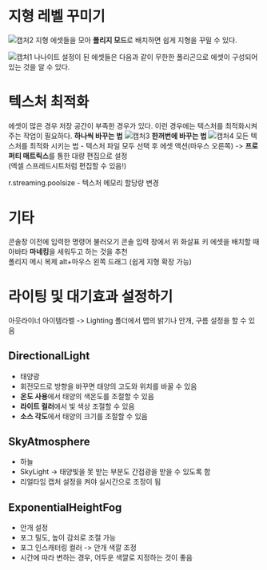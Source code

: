 # 지형 레벨 꾸미기
![캡처2](https://user-images.githubusercontent.com/81175672/176662417-63f00e89-6e99-4355-8e44-a5c99385955d.JPG)
지형 에셋들을 모아 **폴리지 모드**로 배치하면 쉽게 지형을 꾸밀 수 있다.       

![캡처1](https://user-images.githubusercontent.com/81175672/176662850-38c75750-2d6e-4a5f-ab97-465ec6cd211e.JPG)
나나이트 설정이 된 에셋들은 다음과 같이 무한한 폴리곤으로 에셋이 구성되어 있는 것을 알 수 있다.        

# 텍스처 최적화
에셋이 많은 경우 저장 공간이 부족한 경우가 있다. 이런 경우에는 텍스처를 최적화시켜주는 작업이 필요하다.
**하나씩 바꾸는 법**
![캡처3](https://user-images.githubusercontent.com/81175672/176663192-44e59314-c6e2-40c8-a480-46d4ba8ac405.JPG)
**한꺼번에 바꾸는 법**
![캡처4](https://user-images.githubusercontent.com/81175672/176663806-9529c93c-137d-47d4-8205-83ab1bd3ba77.JPG)
모든 텍스처를 최적화 시키는 법 - 텍스처 파일 모두 선택 후 에셋 액션(마우스 오른쪽) -> **프로퍼티 매트릭스**를 통한 대량 편집으로 설정        
(엑셀 스프레드시트처럼 편집할 수 있음!)

r.streaming.poolsize - 텍스처 메모리 할당량 변경                      

# 기타 
콘솔창 이전에 입력한 명령어 불러오기 콘솔 입력 창에서 위 화살표 키
에셋을 배치할 때 아바타 **마네킹**을 세워두고 하는 것을 추천                     
폴리지 메시 복제 alt+마우스 왼쪽 드래그 (쉽게 지형 확장 가능)                     

# 라이팅 및 대기효과 설정하기
아웃라이너 아이템라벨 -> Lighting 폴더에서 맵의 밝기나 안개, 구름 설정을 할 수 있음                   
## DirectionalLight
- 태양광              
- 회전모드로 방향을 바꾸면 태양의 고도와 위치를 바꿀 수 있음
- **온도 사용**에서 태양의 색온도를 조절할 수 있음
- **라이트 컬러**에서 빛 색상 조절할 수 있음
- **소스 각도**에서 태양의 크기를 조절할 수 있음      
## SkyAtmosphere
- 하늘                      
- SkyLight -> 태양빛을 못 받는 부분도 간접광을 받을 수 있도록 함
- 리얼타임 캡처 설정을 켜야 실시간으로 조정이 됨                   
## ExponentialHeightFog
- 안개 설정                   
- 포그 밀도, 높이 감쇠로 조절 가능
- 포그 인스캐터링 컬러 -> 안개 색깔 조정
- 시간에 따라 변하는 경우, 어두운 색깔로 지정하는 것이 좋음
